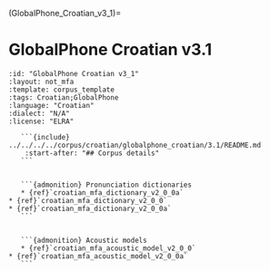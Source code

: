 
(GlobalPhone_Croatian_v3_1)=
# GlobalPhone Croatian v3.1

``````{corpus} GlobalPhone Croatian v3.1
:id: "GlobalPhone Croatian v3_1"
:layout: not_mfa
:template: corpus_template
:tags: Croatian;GlobalPhone
:language: "Croatian"
:dialect: "N/A"
:license: "ELRA"

   ```{include} ../../../../corpus/croatian/globalphone_croatian/3.1/README.md
    :start-after: "## Corpus details"
   ```


   ```{admonition} Pronunciation dictionaries
   * {ref}`croatian_mfa_dictionary_v2_0_0a`
* {ref}`croatian_mfa_dictionary_v2_0_0`
* {ref}`croatian_mfa_dictionary_v2_0_0a`
   ```


   ```{admonition} Acoustic models
   * {ref}`croatian_mfa_acoustic_model_v2_0_0`
* {ref}`croatian_mfa_acoustic_model_v2_0_0a`
   ```
``````
